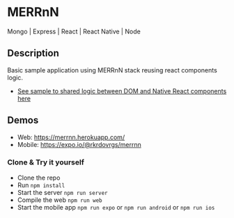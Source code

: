 # MERRnN
Mongo | Express | React | React Native | Node

## Description
Basic sample application using MERRnN stack reusing react components logic.
* [See sample to shared logic between DOM and Native React components here](src/components/SearchScreen)

## Demos
* Web: https://merrnn.herokuapp.com/
* Mobile: https://expo.io/@rkrdovrgs/merrnn

### Clone & Try it yourself
* Clone the repo
* Run `npm install`
* Start the server `npm run server`
* Compile the web `npm run web`
* Start the mobile app `npm run expo` or `npm run android` or `npm run ios`

